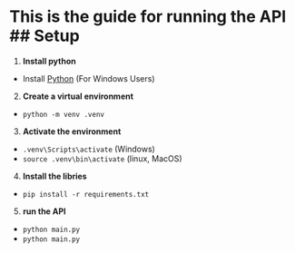 # This is the guide for running the API ## Setup

1. **Install python**

- Install [Python](https://www.python.org/downloads/) (For Windows Users)

2. **Create a virtual environment**

- `python -m venv .venv`

3. **Activate the environment** 

- `.venv\Scripts\activate` (Windows)
- `source .venv\bin\activate` (linux, MacOS)

4. **Install the libries**
- `pip install -r requirements.txt`

5. **run the API**
- `python main.py`
- `python main.py`
